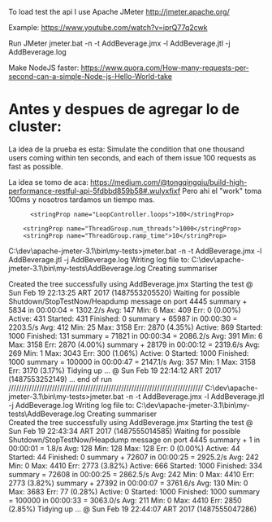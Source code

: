 To load test the api I use Apache JMeter 
http://jmeter.apache.org/

Example:
https://www.youtube.com/watch?v=iprQ77q2cwk

Run JMeter
jmeter.bat -n -t AddBeverage.jmx -l AddBeverage.jtl -j AddBeverage.log


Make NodeJS faster:
https://www.quora.com/How-many-requests-per-second-can-a-simple-Node-js-Hello-World-take




Antes y despues de agregar lo de cluster:
=========================================
La idea de la prueba es esta:
Simulate the condition that one thousand users coming within ten seconds, 
and each of them issue 100 requests as fast as possible.

La idea se tomo de aca:
https://medium.com/@tongqingqiu/build-high-performance-restful-api-5fdbbd859b58#.wulyxfixf
Pero ahi el "work" toma 100ms y nosotros tardamos un tiempo mas.

          <stringProp name="LoopController.loops">100</stringProp>
        
        <stringProp name="ThreadGroup.num_threads">1000</stringProp>
        <stringProp name="ThreadGroup.ramp_time">10</stringProp>

C:\dev\apache-jmeter-3.1\bin\my-tests>jmeter.bat -n -t AddBeverage.jmx -l AddBeverage.jtl -j AddBeverage.log
Writing log file to: C:\dev\apache-jmeter-3.1\bin\my-tests\AddBeverage.log
Creating summariser <summary>
Created the tree successfully using AddBeverage.jmx
Starting the test @ Sun Feb 19 22:13:25 ART 2017 (1487553205520)
Waiting for possible Shutdown/StopTestNow/Heapdump message on port 4445
summary +   5834 in 00:00:04 = 1302.2/s Avg:   147 Min:     6 Max:   409 Err:     0 (0.00%) Active: 431 Started: 431 Finished: 0
summary +  65987 in 00:00:30 = 2203.5/s Avg:   412 Min:    25 Max:  3158 Err:  2870 (4.35%) Active: 869 Started: 1000 Finished: 131
summary =  71821 in 00:00:34 = 2086.2/s Avg:   391 Min:     6 Max:  3158 Err:  2870 (4.00%)
summary +  28179 in 00:00:12 = 2319.6/s Avg:   269 Min:     1 Max:  3043 Err:   300 (1.06%) Active: 0 Started: 1000 Finished: 1000
summary = 100000 in 00:00:47 = 2147.1/s Avg:   357 Min:     1 Max:  3158 Err:  3170 (3.17%)
Tidying up ...    @ Sun Feb 19 22:14:12 ART 2017 (1487553252149)
... end of run
////////////////////////////////////////////////////////////////////////////
C:\dev\apache-jmeter-3.1\bin\my-tests>jmeter.bat -n -t AddBeverage.jmx -l AddBeverage.jtl -j AddBeverage.log
Writing log file to: C:\dev\apache-jmeter-3.1\bin\my-tests\AddBeverage.log
Creating summariser <summary>
Created the tree successfully using AddBeverage.jmx
Starting the test @ Sun Feb 19 22:43:34 ART 2017 (1487555014585)
Waiting for possible Shutdown/StopTestNow/Heapdump message on port 4445
summary +      1 in 00:00:01 =    1.8/s Avg:   128 Min:   128 Max:   128 Err:     0 (0.00%) Active: 44 Started: 44 Finished: 0
summary +  72607 in 00:00:25 = 2925.2/s Avg:   242 Min:     0 Max:  4410 Err:  2773 (3.82%) Active: 666 Started: 1000 Finished: 334
summary =  72608 in 00:00:25 = 2862.5/s Avg:   242 Min:     0 Max:  4410 Err:  2773 (3.82%)
summary +  27392 in 00:00:07 = 3761.6/s Avg:   130 Min:     0 Max:  3683 Err:    77 (0.28%) Active: 0 Started: 1000 Finished: 1000
summary = 100000 in 00:00:33 = 3063.0/s Avg:   211 Min:     0 Max:  4410 Err:  2850 (2.85%)
Tidying up ...    @ Sun Feb 19 22:44:07 ART 2017 (1487555047286)